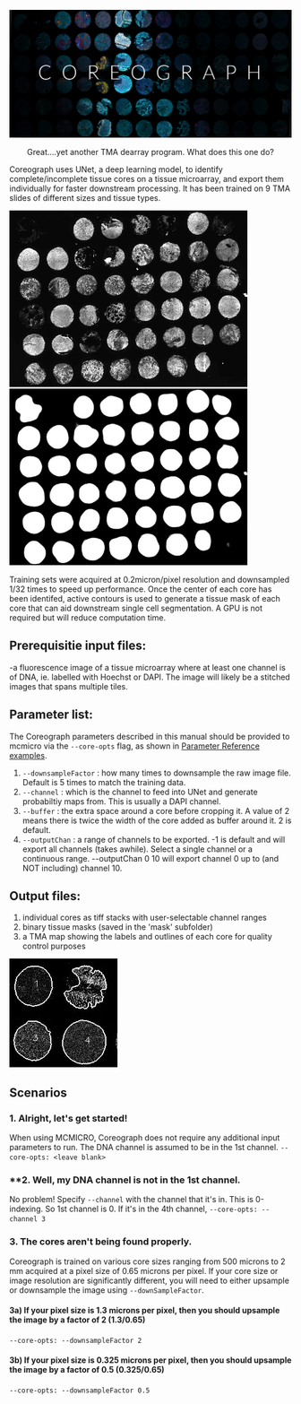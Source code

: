 ![](images/coreographbannerv5.png)
<p align="center">
  Great....yet another TMA dearray program. What does this one do?
</p>


Coreograph uses UNet, a deep learning model, to identify complete/incomplete tissue cores on a tissue microarray, and export them individually for faster downstream processing. It has been trained on 9 TMA slides of different sizes and tissue types. 

<img src="images/coreograph-raw.jpg" width="425" height="315" /> <img src="images/coreograph-probmap.jpg" width="425" height="315" />

Training sets were acquired at 0.2micron/pixel resolution and downsampled 1/32 times to speed up performance. Once the center of each core has been identifed, active contours is used to generate a tissue mask of each core that can aid downstream single cell segmentation. A GPU is not required but will reduce computation time.

## Prerequisitie input files:
-a fluorescence image of a tissue microarray where at least one channel is of DNA, ie. labelled with Hoechst or DAPI. The image will likely be a stitched images that spans multiple tiles. <br>

## Parameter list:
The Coreograph parameters described in this manual should be provided to mcmicro via the `--core-opts` flag, as shown in [Parameter Reference examples](parameter-reference.html#parameters-for-individual-modules). <br>
1. `--downsampleFactor` : how many times to downsample the raw image file. Default is 5 times to match the training data. <br>
2. `--channel` : which is the channel to feed into UNet and generate probabiltiy maps from. This is usually a DAPI channel. <br>
3. `--buffer` : the extra space around a core before cropping it. A value of 2 means there is twice the width of the core added as buffer around it. 2 is default. <br>
4. `--outputChan` : a range of channels to be exported. -1 is default and will export all channels (takes awhile). Select a single channel or a continuous range. --outputChan 0 10 will export channel 0 up to (and NOT including) channel 10. <br>

## Output files:
1. individual cores as tiff stacks with user-selectable channel ranges
2. binary tissue masks (saved in the 'mask' subfolder)
3. a TMA map showing the labels and outlines of each core for quality control purposes

![map](images/coreograph-tmamap.jpg)

## Scenarios
### **1. Alright, let's get started!**
When using MCMICRO, Coreograph does not require any additional input parameters to run. The DNA channel is assumed to be in the 1st channel.
`--core-opts: <leave blank>`

### **2. Well, my DNA channel is not in the 1st channel.
No problem! Specify `--channel` with the channel that it's in. This is 0-indexing. So 1st channel is 0. If it's in the 4th channel,
`--core-opts: --channel 3`

### **3. The cores aren't being found properly.**
Coreograph is trained on various core sizes ranging from 500 microns to 2 mm acquired at a pixel size of 0.65 microns per pixel. If your core size or image resolution are significantly different, you will need to either upsample or downsample the image using `--downSampleFactor`. 

#### 3a) If your pixel size is 1.3 microns per pixel, then you should upsample the image by a factor of 2 (1.3/0.65)
`--core-opts: --downsampleFactor 2`

#### 3b) If your pixel size is 0.325 microns per pixel, then you should upsample the image by a factor of 0.5 (0.325/0.65)
`--core-opts: --downsampleFactor 0.5`


